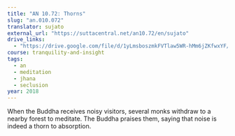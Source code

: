 ```yaml
---
title: "AN 10.72: Thorns"
slug: "an.010.072"
translator: sujato
external_url: "https://suttacentral.net/an10.72/en/sujato"
drive_links:
  - "https://drive.google.com/file/d/1yLmsboszmkFVTlaw5WR-hMm6jZKfwxYF/view?usp=drivesdk"
course: tranquility-and-insight
tags:
  - an
  - meditation
  - jhana
  - seclusion
year: 2018
---
```


When the Buddha receives noisy visitors, several monks withdraw to a nearby forest to meditate. The Buddha praises them, saying that noise is indeed a thorn to absorption.